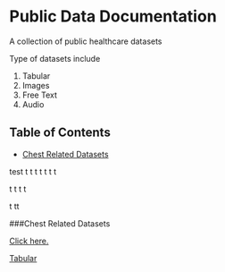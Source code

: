 # Public Data Documentation

A collection of public healthcare datasets

Type of datasets include 

1. Tabular 
2. Images 
3. Free Text 
4. Audio 

## Table of Contents
- [Chest Related Datasets](###chest-related-datasets)



test 
t
t
t
t
t
t
t

t
t
t
t

t
tt

<!-- TOC -->
###Chest Related Datasets


[Click here.](link)

[Tabular](/)
